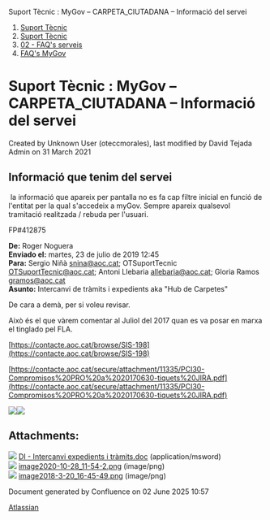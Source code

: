 Suport Tècnic : MyGov – CARPETA\_CIUTADANA – Informació del servei  

1.  [Suport Tècnic](index.md)
2.  [Suport Tècnic](13893782.md)
3.  [02 - FAQ's serveis](26313393.md)
4.  [FAQ's MyGov](41519644.md)

Suport Tècnic : MyGov – CARPETA\_CIUTADANA – Informació del servei
==================================================================

Created by Unknown User (oteccmorales), last modified by David Tejada Admin on 31 March 2021

Informació que tenim del servei
-------------------------------

 la informació que apareix per pantalla no es fa cap filtre inicial en funció de l'entitat per la qual s'accedeix a myGov. Sempre apareix qualsevol tramitació realitzada / rebuda per l'usuari.

FP#412875 

  

  

**De:** Roger Noguera  
**Enviado el:** martes, 23 de julio de 2019 12:45  
**Para:** Sergio Niñà <snina@aoc.cat>; OTSuportTecnic <OTSuportTecnic@aoc.cat>; Antoni Llebaria <allebaria@aoc.cat>; Gloria Ramos <gramos@aoc.cat>  
**Asunto:** Intercanvi de tràmits i expedients aka "Hub de Carpetes"

  

De cara a demà, per si voleu revisar.

  

Això és el que vàrem comentar al Juliol del 2017 quan es va posar en marxa el tinglado pel FLA.

  

[https://contacte.aoc.cat/browse/SIS-198](https://contacte.aoc.cat/browse/SIS-198)

  

[https://contacte.aoc.cat/secure/attachment/11335/PCI30-Compromisos%20PRO%20a%2020170630-tiquets%20JIRA.pdf](https://contacte.aoc.cat/secure/attachment/11335/PCI30-Compromisos%20PRO%20a%2020170630-tiquets%20JIRA.pdf)

  

![](attachments/41519703/41519705.png)[![](rest/documentConversion/latest/conversion/thumbnail/41519704/1)](/download/attachments/41519703/DI%20-%20Intercanvi%20expedients%20i%20tr%C3%A0mits.doc?version=1&modificationDate=1604331355157&api=v2)

Attachments:
------------

![](images/icons/bullet_blue.gif) [DI - Intercanvi expedients i tràmits.doc](attachments/41519703/41519704.doc) (application/msword)  
![](images/icons/bullet_blue.gif) [image2020-10-28\_11-54-2.png](attachments/41519703/41519705.png) (image/png)  
![](images/icons/bullet_blue.gif) [image2018-3-20\_16-45-49.png](attachments/41519703/41519706.png) (image/png)  

Document generated by Confluence on 02 June 2025 10:57

[Atlassian](http://www.atlassian.com/)